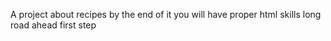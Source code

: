 A project about recipes
by the end of it you will have proper html skills
long road ahead first step